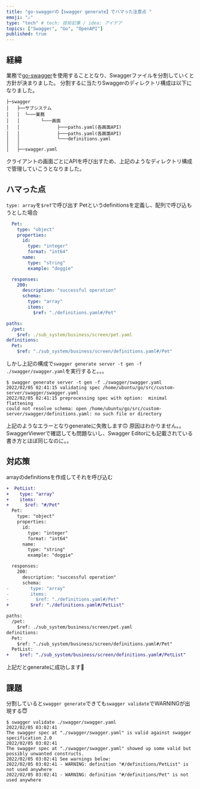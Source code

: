 ```yaml
---
title: "go-swaggerの【swagger generate】でハマった注意点 "
emoji: "⚠"
type: "tech" # tech: 技術記事 / idea: アイデア
topics: ["Swagger", "Go", "OpenAPI"]
published: true
---
```


## 経緯
業務で[go-swagger](https://goswagger.io/)を使用することとなり、Swaggerファイルを分割していくと方針が決まりました。
分割するに当たりSwaggerのディレクトリ構成は以下になりました。
```
├─swagger
│   ├──サブシステム
│   │  └───業務
│   │        └───画面
│   │              ├───paths.yaml(各画面API)
│   │              ├───paths.yaml(各画面API)
│   │              └───definitions.yaml
│   │
│   ├──swagger.yaml
```
クライアントの画面ごとにAPIを呼び出すため、上記のようなディレクトリ構成で管理していこうとなりました。

## ハマった点
```type: array```を```$ref```で呼び出す
Petというdefinitionsを定義し、配列で呼び込もうとした場合
```yaml:definitions.yaml
  Pet:
    type: "object"
    properties:
      id:
        type: "integer"
        format: "int64"
      name:
        type: "string"
        example: "doggie"
```
```yaml:pet.yaml
  responses:
    200:
      description: "successful operation"
      schema:
        type: "array"
        items:
          $ref: "./definitions.yaml#/Pet"
```
```yaml:swagger.yaml
paths:
  /pet:
    $ref: ./sub_system/business/screen/pet.yaml
definitions:
  Pet:
    $ref: "./sub_system/business/screen/definitions.yaml#/Pet"
```

しかし上記の構成で```swagger generate server -t gen -f ./swagger/swagger.yaml```を実行すると。。。
```terminal
$ swagger generate server -t gen -f ./swagger/swagger.yaml
2022/02/05 02:41:15 validating spec /home/ubuntu/go/src/custom-server/swagger/swagger.yaml
2022/02/05 02:41:15 preprocessing spec with option:  minimal flattening
could not resolve schema: open /home/ubuntu/go/src/custom-server/swagger/definitions.yaml: no such file or directory
```
上記のようなエラーとなりgenerateに失敗します🙃
原因はわかりません。。
SwaggerViewerで確認しても問題ないし、Swagger Editorにも記載されている書き方とほぼ同じなのに。。

## 対応策
arrayのdefinitionsを作成してそれを呼び込む
```diff yaml:definitions.yaml
+  PetList:
+    type: "array"
+    items:
+      $ref: "#/Pet"
  Pet:
    type: "object"
    properties:
      id:
        type: "integer"
        format: "int64"
      name:
        type: "string"
        example: "doggie"
```
```diff yaml:pet.yaml
  responses:
    200:
      description: "successful operation"
      schema:
-        type: "array"
-        items:
-          $ref: "./definitions.yaml#/Pet"
+        $ref: "./definitions.yaml#/PetList"
```
```diff yaml:swagger.yaml
paths:
  /pet:
    $ref: ./sub_system/business/screen/pet.yaml
definitions:
  Pet:
    $ref: "./sub_system/business/screen/definitions.yaml#/Pet"
  PetList:
+    $ref: "./sub_system/business/screen/definitions.yaml#/PetList"
```

上記だとgenerateに成功します👏

## 課題
分割していると```swagger generate```できても```swagger validate```でWARNINGが出現する😇
```terminal
$ swagger validate ./swagger/swagger.yaml
2022/02/05 03:02:41
The swagger spec at "./swagger/swagger.yaml" is valid against swagger specification 2.0
2022/02/05 03:02:41
The swagger spec at "./swagger/swagger.yaml" showed up some valid but possibly unwanted constructs.
2022/02/05 03:02:41 See warnings below:
2022/02/05 03:02:41 - WARNING: definition "#/definitions/PetList" is not used anywhere
2022/02/05 03:02:41 - WARNING: definition "#/definitions/Pet" is not used anywhere
```